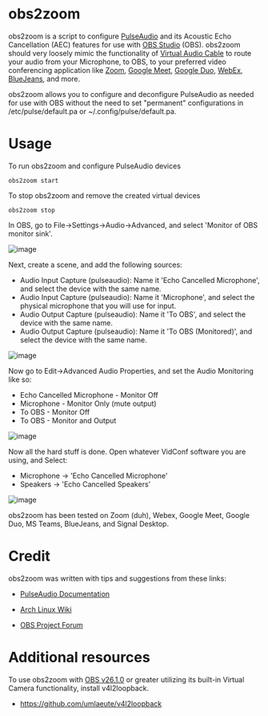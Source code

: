 # obs2zoom

obs2zoom is a script to configure [PulseAudio](https://www.freedesktop.org/wiki/Software/PulseAudio/) and its Acoustic Echo Cancellation (AEC) features for use with [OBS Studio](https://obsproject.com) (OBS).  obs2zoom should very loosely mimic the functionality of [Virtual Audio Cable](https://vb-audio.com/Cable/) to route your audio from your Microphone, to OBS, to your preferred video conferencing application like [Zoom](https://zoom.us), [Google Meet](https://meet.google.com), [Google Duo](https://duo.google.com), [WebEx](https://www.webex.com), [BlueJeans](https://www.bluejeans.com), and more.

obs2zoom allows you to configure and deconfigure PulseAudio as needed for use with OBS without the need to set "permanent" configurations in /etc/pulse/default.pa or ~/.config/pulse/default.pa.


# Usage

To run obs2zoom and configure PulseAudio devices

    obs2zoom start

To stop obs2zoom and remove the created virtual devices

    obs2zoom stop

In OBS, go to File->Settings->Audio->Advanced, and select 'Monitor of OBS monitor sink'.

![image](https://user-images.githubusercontent.com/12750133/111318703-4d1afb00-8633-11eb-9d89-5c1c7e3aa78d.png)


Next, create a scene, and add the following sources:

- Audio Input Capture (pulseaudio): Name it 'Echo Cancelled Microphone', and select the device with the same name.
- Audio Input Capture (pulseaudio): Name it 'Microphone', and select the physical microphone that you will use for input.
- Audio Output Capture (pulseaudio): Name it 'To OBS', and select the device with the same name.
- Audio Output Capture (pulseaudio): Name it 'To OBS (Monitored)', and select the device with the same name.

![image](https://user-images.githubusercontent.com/12750133/111318762-57d59000-8633-11eb-84cb-d0668b1fef87.png)


Now go to Edit->Advanced Audio Properties, and set the Audio Monitoring like so:

- Echo Cancelled Microphone - Monitor Off
- Microphone - Monitor Only (mute output)
- To OBS - Monitor Off
- To OBS - Monitor and Output

![image](https://user-images.githubusercontent.com/12750133/111318798-602dcb00-8633-11eb-9a76-864081ee619e.png)


Now all the hard stuff is done. Open whatever VidConf software you are using, and Select:

- Microphone -> 'Echo Cancelled Microphone'
- Speakers -> 'Echo Cancelled Speakers'

![image](https://user-images.githubusercontent.com/12750133/111318854-6fad1400-8633-11eb-9249-03e5bc40633c.png)


obs2zoom has been tested on Zoom (duh), Webex, Google Meet, Google Duo, MS Teams, BlueJeans, and Signal Desktop.


# Credit

obs2zoom was written with tips and suggestions from these links:

- [PulseAudio Documentation](https://www.freedesktop.org/wiki/Software/PulseAudio/Documentation/User/Modules/)

- [Arch Linux Wiki](https://wiki.archlinux.org/index.php/PulseAudio/Examples)

- [OBS Project Forum](https://obsproject.com/forum/threads/virtual-audio-cable-for-zoom.125072/#post-503142)


# Additional resources

To use obs2zoom with [OBS v26.1.0](https://github.com/obsproject/obs-studio/releases/tag/26.1.0) or greater utilizing its built-in Virtual Camera functionality, install v4l2loopback.

- https://github.com/umlaeute/v4l2loopback
